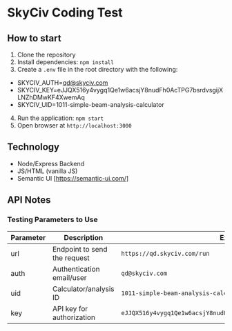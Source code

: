 # SkyCiv Coding Test

## How to start

1. Clone the repository
2. Install dependencies: `npm install`
3. Create a `.env` file in the root directory with the following:

- SKYCIV_AUTH=qd@skyciv.com
- SKYCIV_KEY=eJJQX516y4vygq1Qe1w6acsjY8nudFh0AcTPG7bsrdvsgijXLNZhDMwKF4XwemAq
- SKYCIV_UID=1011-simple-beam-analysis-calculator

4. Run the application: `npm start`
5. Open browser at `http://localhost:3000`

## Technology

- Node/Express Backend
- JS/HTML (vanilla JS)
- Semantic UI [https://semantic-ui.com/]

## API Notes

### Testing Parameters to Use

| Parameter | Description                  | Example                                                            |
| --------- | ---------------------------- | ------------------------------------------------------------------ |
| url       | Endpoint to send the request | `https://qd.skyciv.com/run`                                        |
| auth      | Authentication email/user    | `qd@skyciv.com`                                                    |
| uid       | Calculator/analysis ID       | `1011-simple-beam-analysis-calculator`                             |
| key       | API key for authorization    | `eJJQX516y4vygq1Qe1w6acsjY8nudFh0AcTPG7bsrdvsgijXLNZhDMwKF4XwemAq` |

